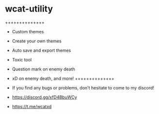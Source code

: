 # wcat-utility

++++++++++++++
  + Custom themes
  + Create your own themes
  + Auto save and export themes
  + Toxic tool
  + Question mark on enemy death
  + xD on enemy death, and more!
++++++++++++++

+ If you find any bugs or problems, don't hesitate to come to my discord!
+ https://discord.gg/xfD4BbuWCy
+ https://t.me/wcatxd
